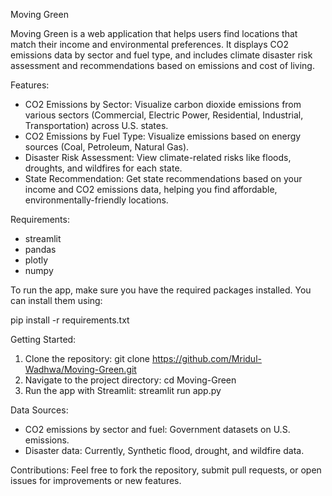 Moving Green

Moving Green is a web application that helps users find locations that match their income and environmental preferences. It displays CO2 emissions data by sector and fuel type, and includes climate disaster risk assessment and recommendations based on emissions and cost of living.

Features:
- CO2 Emissions by Sector: Visualize carbon dioxide emissions from various sectors (Commercial, Electric Power, Residential, Industrial, Transportation) across U.S. states.
- CO2 Emissions by Fuel Type: Visualize emissions based on energy sources (Coal, Petroleum, Natural Gas).
- Disaster Risk Assessment: View climate-related risks like floods, droughts, and wildfires for each state.
- State Recommendation: Get state recommendations based on your income and CO2 emissions data, helping you find affordable, environmentally-friendly locations.

Requirements:
- streamlit
- pandas
- plotly
- numpy

To run the app, make sure you have the required packages installed. You can install them using:

pip install -r requirements.txt

Getting Started:
1. Clone the repository:
   git clone https://github.com/Mridul-Wadhwa/Moving-Green.git
2. Navigate to the project directory:
   cd Moving-Green
3. Run the app with Streamlit:
   streamlit run app.py

Data Sources:
- CO2 emissions by sector and fuel: Government datasets on U.S. emissions.
- Disaster data: Currently, Synthetic flood, drought, and wildfire data.

Contributions:
Feel free to fork the repository, submit pull requests, or open issues for improvements or new features.


